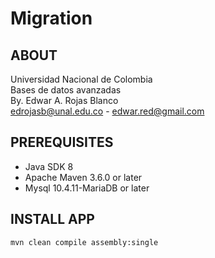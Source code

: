 # Migration

## ABOUT
Universidad Nacional de Colombia <br/>
Bases de datos avanzadas <br/>
By. Edwar A. Rojas Blanco <br/>
edrojasb@unal.edu.co - edwar.red@gmail.com <br/>

## PREREQUISITES
 - Java SDK 8
 - Apache Maven 3.6.0 or later
 - Mysql 10.4.11-MariaDB or later 


## INSTALL APP
```sh
mvn clean compile assembly:single
```
